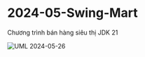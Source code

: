 # 2024-05-Swing-Mart
Chương trình bán hàng siêu thị
JDK 21

![UML 2024-05-26](https://github.com/hiepnx03/2024-05-Swing-Mart/assets/71397941/cf5cb7f6-db28-4350-b7db-f1679d7ee855)
